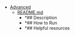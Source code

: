 - <a href = "E:\Node_projects\Node_Way\ArchivTSH_2\ArhivTimur_2\Functor-master\Scala\Advanced\cat.Advanced\dir.Advanced.md">Advanced</a>
    - <a href = "E:\Node_projects\Node_Way\ArchivTSH_2\ArhivTimur_2\Functor-master\Scala\Advanced\README.md">README.md</a>
        - *## Description
        - *## How to Run
        - *## Helpful resources
